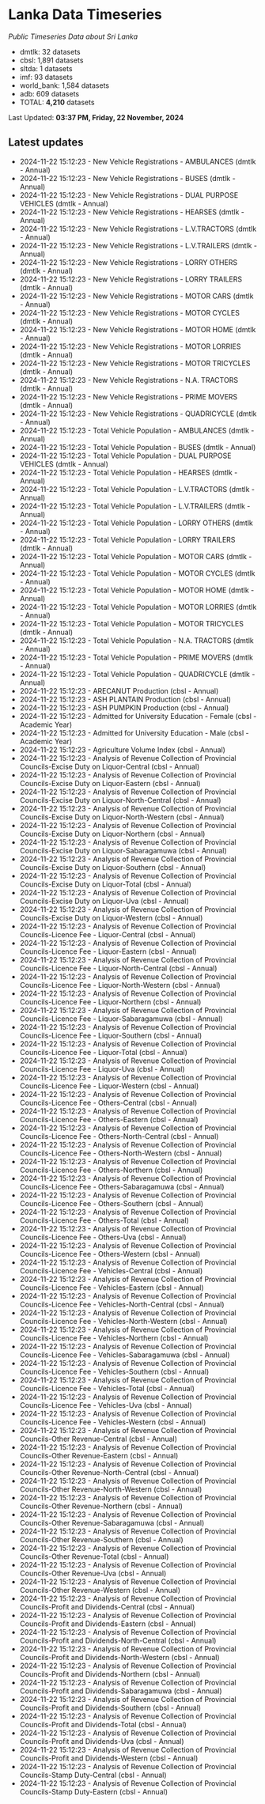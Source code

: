 # Lanka Data Timeseries
*Public Timeseries Data about Sri Lanka*

* dmtlk: 32 datasets
* cbsl: 1,891 datasets
* sltda: 1 datasets
* imf: 93 datasets
* world_bank: 1,584 datasets
* adb: 609 datasets
* TOTAL: **4,210** datasets

Last Updated: **03:37 PM, Friday, 22 November, 2024**

## Latest updates

* 2024-11-22 15:12:23 - New Vehicle Registrations - AMBULANCES (dmtlk - Annual)
* 2024-11-22 15:12:23 - New Vehicle Registrations - BUSES (dmtlk - Annual)
* 2024-11-22 15:12:23 - New Vehicle Registrations - DUAL PURPOSE VEHICLES (dmtlk - Annual)
* 2024-11-22 15:12:23 - New Vehicle Registrations - HEARSES (dmtlk - Annual)
* 2024-11-22 15:12:23 - New Vehicle Registrations - L.V.TRACTORS (dmtlk - Annual)
* 2024-11-22 15:12:23 - New Vehicle Registrations - L.V.TRAILERS (dmtlk - Annual)
* 2024-11-22 15:12:23 - New Vehicle Registrations - LORRY OTHERS (dmtlk - Annual)
* 2024-11-22 15:12:23 - New Vehicle Registrations - LORRY TRAILERS (dmtlk - Annual)
* 2024-11-22 15:12:23 - New Vehicle Registrations - MOTOR CARS (dmtlk - Annual)
* 2024-11-22 15:12:23 - New Vehicle Registrations - MOTOR CYCLES (dmtlk - Annual)
* 2024-11-22 15:12:23 - New Vehicle Registrations - MOTOR HOME (dmtlk - Annual)
* 2024-11-22 15:12:23 - New Vehicle Registrations - MOTOR LORRIES (dmtlk - Annual)
* 2024-11-22 15:12:23 - New Vehicle Registrations - MOTOR TRICYCLES (dmtlk - Annual)
* 2024-11-22 15:12:23 - New Vehicle Registrations - N.A. TRACTORS (dmtlk - Annual)
* 2024-11-22 15:12:23 - New Vehicle Registrations - PRIME MOVERS (dmtlk - Annual)
* 2024-11-22 15:12:23 - New Vehicle Registrations - QUADRICYCLE (dmtlk - Annual)
* 2024-11-22 15:12:23 - Total Vehicle Population - AMBULANCES (dmtlk - Annual)
* 2024-11-22 15:12:23 - Total Vehicle Population - BUSES (dmtlk - Annual)
* 2024-11-22 15:12:23 - Total Vehicle Population - DUAL PURPOSE VEHICLES (dmtlk - Annual)
* 2024-11-22 15:12:23 - Total Vehicle Population - HEARSES (dmtlk - Annual)
* 2024-11-22 15:12:23 - Total Vehicle Population - L.V.TRACTORS (dmtlk - Annual)
* 2024-11-22 15:12:23 - Total Vehicle Population - L.V.TRAILERS (dmtlk - Annual)
* 2024-11-22 15:12:23 - Total Vehicle Population - LORRY OTHERS (dmtlk - Annual)
* 2024-11-22 15:12:23 - Total Vehicle Population - LORRY TRAILERS (dmtlk - Annual)
* 2024-11-22 15:12:23 - Total Vehicle Population - MOTOR CARS (dmtlk - Annual)
* 2024-11-22 15:12:23 - Total Vehicle Population - MOTOR CYCLES (dmtlk - Annual)
* 2024-11-22 15:12:23 - Total Vehicle Population - MOTOR HOME (dmtlk - Annual)
* 2024-11-22 15:12:23 - Total Vehicle Population - MOTOR LORRIES (dmtlk - Annual)
* 2024-11-22 15:12:23 - Total Vehicle Population - MOTOR TRICYCLES (dmtlk - Annual)
* 2024-11-22 15:12:23 - Total Vehicle Population - N.A. TRACTORS (dmtlk - Annual)
* 2024-11-22 15:12:23 - Total Vehicle Population - PRIME MOVERS (dmtlk - Annual)
* 2024-11-22 15:12:23 - Total Vehicle Population - QUADRICYCLE (dmtlk - Annual)
* 2024-11-22 15:12:23 - ARECANUT Production (cbsl - Annual)
* 2024-11-22 15:12:23 - ASH PLANTAIN Production (cbsl - Annual)
* 2024-11-22 15:12:23 - ASH PUMPKIN Production (cbsl - Annual)
* 2024-11-22 15:12:23 - Admitted for University Education - Female (cbsl - Academic Year)
* 2024-11-22 15:12:23 - Admitted for University Education - Male (cbsl - Academic Year)
* 2024-11-22 15:12:23 - Agriculture Volume Index (cbsl - Annual)
* 2024-11-22 15:12:23 - Analysis of Revenue Collection of Provincial Councils-Excise Duty on Liquor-Central (cbsl - Annual)
* 2024-11-22 15:12:23 - Analysis of Revenue Collection of Provincial Councils-Excise Duty on Liquor-Eastern (cbsl - Annual)
* 2024-11-22 15:12:23 - Analysis of Revenue Collection of Provincial Councils-Excise Duty on Liquor-North-Central (cbsl - Annual)
* 2024-11-22 15:12:23 - Analysis of Revenue Collection of Provincial Councils-Excise Duty on Liquor-North-Western (cbsl - Annual)
* 2024-11-22 15:12:23 - Analysis of Revenue Collection of Provincial Councils-Excise Duty on Liquor-Northern (cbsl - Annual)
* 2024-11-22 15:12:23 - Analysis of Revenue Collection of Provincial Councils-Excise Duty on Liquor-Sabaragamuwa (cbsl - Annual)
* 2024-11-22 15:12:23 - Analysis of Revenue Collection of Provincial Councils-Excise Duty on Liquor-Southern (cbsl - Annual)
* 2024-11-22 15:12:23 - Analysis of Revenue Collection of Provincial Councils-Excise Duty on Liquor-Total (cbsl - Annual)
* 2024-11-22 15:12:23 - Analysis of Revenue Collection of Provincial Councils-Excise Duty on Liquor-Uva (cbsl - Annual)
* 2024-11-22 15:12:23 - Analysis of Revenue Collection of Provincial Councils-Excise Duty on Liquor-Western (cbsl - Annual)
* 2024-11-22 15:12:23 - Analysis of Revenue Collection of Provincial Councils-Licence Fee - Liquor-Central (cbsl - Annual)
* 2024-11-22 15:12:23 - Analysis of Revenue Collection of Provincial Councils-Licence Fee - Liquor-Eastern (cbsl - Annual)
* 2024-11-22 15:12:23 - Analysis of Revenue Collection of Provincial Councils-Licence Fee - Liquor-North-Central (cbsl - Annual)
* 2024-11-22 15:12:23 - Analysis of Revenue Collection of Provincial Councils-Licence Fee - Liquor-North-Western (cbsl - Annual)
* 2024-11-22 15:12:23 - Analysis of Revenue Collection of Provincial Councils-Licence Fee - Liquor-Northern (cbsl - Annual)
* 2024-11-22 15:12:23 - Analysis of Revenue Collection of Provincial Councils-Licence Fee - Liquor-Sabaragamuwa (cbsl - Annual)
* 2024-11-22 15:12:23 - Analysis of Revenue Collection of Provincial Councils-Licence Fee - Liquor-Southern (cbsl - Annual)
* 2024-11-22 15:12:23 - Analysis of Revenue Collection of Provincial Councils-Licence Fee - Liquor-Total (cbsl - Annual)
* 2024-11-22 15:12:23 - Analysis of Revenue Collection of Provincial Councils-Licence Fee - Liquor-Uva (cbsl - Annual)
* 2024-11-22 15:12:23 - Analysis of Revenue Collection of Provincial Councils-Licence Fee - Liquor-Western (cbsl - Annual)
* 2024-11-22 15:12:23 - Analysis of Revenue Collection of Provincial Councils-Licence Fee - Others-Central (cbsl - Annual)
* 2024-11-22 15:12:23 - Analysis of Revenue Collection of Provincial Councils-Licence Fee - Others-Eastern (cbsl - Annual)
* 2024-11-22 15:12:23 - Analysis of Revenue Collection of Provincial Councils-Licence Fee - Others-North-Central (cbsl - Annual)
* 2024-11-22 15:12:23 - Analysis of Revenue Collection of Provincial Councils-Licence Fee - Others-North-Western (cbsl - Annual)
* 2024-11-22 15:12:23 - Analysis of Revenue Collection of Provincial Councils-Licence Fee - Others-Northern (cbsl - Annual)
* 2024-11-22 15:12:23 - Analysis of Revenue Collection of Provincial Councils-Licence Fee - Others-Sabaragamuwa (cbsl - Annual)
* 2024-11-22 15:12:23 - Analysis of Revenue Collection of Provincial Councils-Licence Fee - Others-Southern (cbsl - Annual)
* 2024-11-22 15:12:23 - Analysis of Revenue Collection of Provincial Councils-Licence Fee - Others-Total (cbsl - Annual)
* 2024-11-22 15:12:23 - Analysis of Revenue Collection of Provincial Councils-Licence Fee - Others-Uva (cbsl - Annual)
* 2024-11-22 15:12:23 - Analysis of Revenue Collection of Provincial Councils-Licence Fee - Others-Western (cbsl - Annual)
* 2024-11-22 15:12:23 - Analysis of Revenue Collection of Provincial Councils-Licence Fee - Vehicles-Central (cbsl - Annual)
* 2024-11-22 15:12:23 - Analysis of Revenue Collection of Provincial Councils-Licence Fee - Vehicles-Eastern (cbsl - Annual)
* 2024-11-22 15:12:23 - Analysis of Revenue Collection of Provincial Councils-Licence Fee - Vehicles-North-Central (cbsl - Annual)
* 2024-11-22 15:12:23 - Analysis of Revenue Collection of Provincial Councils-Licence Fee - Vehicles-North-Western (cbsl - Annual)
* 2024-11-22 15:12:23 - Analysis of Revenue Collection of Provincial Councils-Licence Fee - Vehicles-Northern (cbsl - Annual)
* 2024-11-22 15:12:23 - Analysis of Revenue Collection of Provincial Councils-Licence Fee - Vehicles-Sabaragamuwa (cbsl - Annual)
* 2024-11-22 15:12:23 - Analysis of Revenue Collection of Provincial Councils-Licence Fee - Vehicles-Southern (cbsl - Annual)
* 2024-11-22 15:12:23 - Analysis of Revenue Collection of Provincial Councils-Licence Fee - Vehicles-Total (cbsl - Annual)
* 2024-11-22 15:12:23 - Analysis of Revenue Collection of Provincial Councils-Licence Fee - Vehicles-Uva (cbsl - Annual)
* 2024-11-22 15:12:23 - Analysis of Revenue Collection of Provincial Councils-Licence Fee - Vehicles-Western (cbsl - Annual)
* 2024-11-22 15:12:23 - Analysis of Revenue Collection of Provincial Councils-Other Revenue-Central (cbsl - Annual)
* 2024-11-22 15:12:23 - Analysis of Revenue Collection of Provincial Councils-Other Revenue-Eastern (cbsl - Annual)
* 2024-11-22 15:12:23 - Analysis of Revenue Collection of Provincial Councils-Other Revenue-North-Central (cbsl - Annual)
* 2024-11-22 15:12:23 - Analysis of Revenue Collection of Provincial Councils-Other Revenue-North-Western (cbsl - Annual)
* 2024-11-22 15:12:23 - Analysis of Revenue Collection of Provincial Councils-Other Revenue-Northern (cbsl - Annual)
* 2024-11-22 15:12:23 - Analysis of Revenue Collection of Provincial Councils-Other Revenue-Sabaragamuwa (cbsl - Annual)
* 2024-11-22 15:12:23 - Analysis of Revenue Collection of Provincial Councils-Other Revenue-Southern (cbsl - Annual)
* 2024-11-22 15:12:23 - Analysis of Revenue Collection of Provincial Councils-Other Revenue-Total (cbsl - Annual)
* 2024-11-22 15:12:23 - Analysis of Revenue Collection of Provincial Councils-Other Revenue-Uva (cbsl - Annual)
* 2024-11-22 15:12:23 - Analysis of Revenue Collection of Provincial Councils-Other Revenue-Western (cbsl - Annual)
* 2024-11-22 15:12:23 - Analysis of Revenue Collection of Provincial Councils-Profit and Dividends-Central (cbsl - Annual)
* 2024-11-22 15:12:23 - Analysis of Revenue Collection of Provincial Councils-Profit and Dividends-Eastern (cbsl - Annual)
* 2024-11-22 15:12:23 - Analysis of Revenue Collection of Provincial Councils-Profit and Dividends-North-Central (cbsl - Annual)
* 2024-11-22 15:12:23 - Analysis of Revenue Collection of Provincial Councils-Profit and Dividends-North-Western (cbsl - Annual)
* 2024-11-22 15:12:23 - Analysis of Revenue Collection of Provincial Councils-Profit and Dividends-Northern (cbsl - Annual)
* 2024-11-22 15:12:23 - Analysis of Revenue Collection of Provincial Councils-Profit and Dividends-Sabaragamuwa (cbsl - Annual)
* 2024-11-22 15:12:23 - Analysis of Revenue Collection of Provincial Councils-Profit and Dividends-Southern (cbsl - Annual)
* 2024-11-22 15:12:23 - Analysis of Revenue Collection of Provincial Councils-Profit and Dividends-Total (cbsl - Annual)
* 2024-11-22 15:12:23 - Analysis of Revenue Collection of Provincial Councils-Profit and Dividends-Uva (cbsl - Annual)
* 2024-11-22 15:12:23 - Analysis of Revenue Collection of Provincial Councils-Profit and Dividends-Western (cbsl - Annual)
* 2024-11-22 15:12:23 - Analysis of Revenue Collection of Provincial Councils-Stamp Duty-Central (cbsl - Annual)
* 2024-11-22 15:12:23 - Analysis of Revenue Collection of Provincial Councils-Stamp Duty-Eastern (cbsl - Annual)